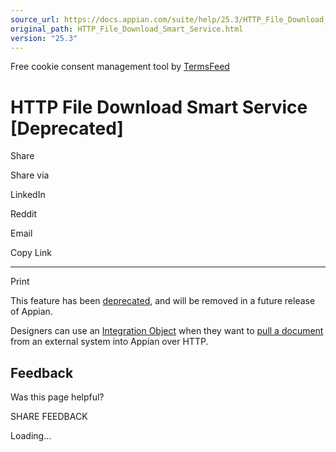 ```yaml
---
source_url: https://docs.appian.com/suite/help/25.3/HTTP_File_Download_Smart_Service.html
original_path: HTTP_File_Download_Smart_Service.html
version: "25.3"
---
```


Free cookie consent management tool by [TermsFeed](https://www.termsfeed.com/)

# HTTP File Download Smart Service \[Deprecated\]

Share

Share via

LinkedIn

Reddit

Email

Copy Link

* * *

Print

This feature has been [deprecated](Deprecated_Features.html), and will be removed in a future release of Appian.

Designers can use an [Integration Object](Integration_Object.html) when they want to [pull a document](Integration_Object.html#receiving-a-binary-document) from an external system into Appian over HTTP.

## Feedback

Was this page helpful?

SHARE FEEDBACK

Loading...